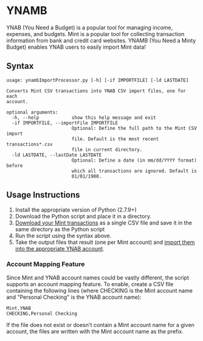 # YNAMB
YNAB (You Need a Budget) is a popular tool for managing income, expenses, and budgets. Mint is a popular tool for collecting transaction information from bank and credit card websites. YNAMB (You Need a Minty Budget) enables YNAB users to easily import Mint data!

## Syntax
    usage: ynambImportProcessor.py [-h] [-if IMPORTFILE] [-ld LASTDATE]
    
    Converts Mint CSV transactions into YNAB CSV import files, one for each
    account.
    
    optional arguments:
      -h, --help            show this help message and exit
      -if IMPORTFILE, --importFile IMPORTFILE
                            Optional: Define the full path to the Mint CSV import
                            file. Default is the most recent transactions*.csv
                            file in current directory.
      -ld LASTDATE, --lastDate LASTDATE
                            Optional: Define a date (in mm/dd/YYYY format) before
                            which all transactions are ignored. Default is
                            01/01/1900.

## Usage Instructions

1. Install the appropriate version of Python (2.7.9+)
2. Download the Python script and place it in a directory.
3. [Download your Mint transactions](https://mint.lc.intuit.com/questions/950809-how-do-i-export-transactions) as a single CSV file and save it in the same directory as the Python script
4. Run the script using the syntax above.
5. Take the output files that result (one per Mint account) and [import them into the appropriate YNAB account](http://www.youneedabudget.com/support/article/how-to-import-transactions).

### Account Mapping Feature
Since Mint and YNAB account names could be vastly different, the script supports an account mapping feature. To enable, 
create a CSV file containing the following lines (where CHECKING is the Mint account name and "Personal Checking" is the YNAB account name):

    Mint,YNAB
    CHECKING,Personal Checking

If the file does not exist or doesn't contain a Mint account name for a given account, the files are written with the Mint account name as the prefix.
